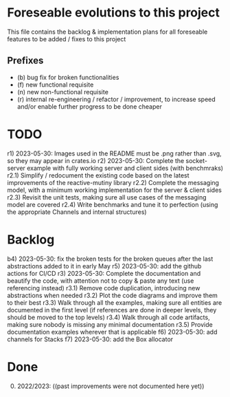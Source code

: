 # Foreseable evolutions to this project

This file contains the backlog & implementation plans for all foreseable features to be added / fixes to this project

## Prefixes

  - (b) bug fix for broken functionalities
  - (f) new functional requisite
  - (n) new non-functional requisite
  - (r) internal re-engineering / refactor / improvement, to increase speed and/or enable further progress to be done cheaper

# TODO

  r1) 2023-05-30: Images used in the README must be .png rather than .svg, so they may appear in crates.io
  r2) 2023-05-30: Complete the socket-server example with fully working server and client sides (with benchmraks)
    r2.1) Simplify / redocument the existing code based on the latest improvements of the reactive-mutiny library
    r2.2) Complete the messaging model, with a minimum working implementation for the server & client sides
    r2.3) Revisit the unit tests, making sure all use cases of the messaging model are covered
    r2.4) Write benchmarks and tune it to perfection (using the appropriate Channels and internal structures)

# Backlog

  b4) 2023-05-30: fix the broken tests for the broken queues after the last abstractions added to it in early May
  r5) 2023-05-30: add the github actions for CI/CD
  r3) 2023-05-30: Complete the documentation and beautify the code, with attention not to copy & paste any text (use referencing instead)
    r3.1) Remove code duplication, introducing new abstractions when needed
    r3.2) Plot the code diagrams and improve them to their best
    r3.3) Walk through all the examples, making sure all entities are documented in the first level (if references are done in deeper levels, they should be moved to the top levels)
    r3.4) Walk through all code artifacts, making sure nobody is missing any minimal documentation
    r3.5) Provide documentation examples wherever that is applicable
  f6) 2023-05-30: add channels for Stacks
  f7) 2023-05-30: add the Box allocator

# Done

  0) 2022/2023: ((past improvements were not documented here yet))
